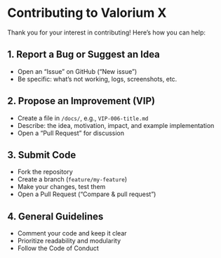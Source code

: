 # Contributing to Valorium X

Thank you for your interest in contributing! Here’s how you can help:

## 1. Report a Bug or Suggest an Idea

- Open an “Issue” on GitHub (“New issue”)
- Be specific: what’s not working, logs, screenshots, etc.

## 2. Propose an Improvement (VIP)

- Create a file in `/docs/`, e.g., `VIP-006-title.md`
- Describe: the idea, motivation, impact, and example implementation
- Open a “Pull Request” for discussion

## 3. Submit Code

- Fork the repository
- Create a branch (`feature/my-feature`)
- Make your changes, test them
- Open a Pull Request (“Compare & pull request”)

## 4. General Guidelines

- Comment your code and keep it clear
- Prioritize readability and modularity
- Follow the Code of Conduct